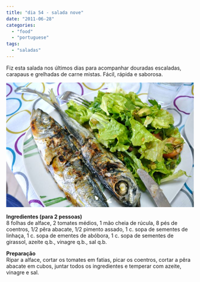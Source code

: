 ```yaml
---
title: "dia 54 - salada nove"
date: "2011-06-28"
categories: 
  - "food"
  - "portuguese"
tags: 
  - "saladas"
---
```


Fiz esta salada nos últimos dias para acompanhar douradas escaladas, carapaus e grelhadas de carne mistas. Fácil, rápida e saborosa.  
  

[![](images/Cozinha+de+Caverna+-+1320.jpg)](http://4.bp.blogspot.com/-fFhYfp5N4BA/TgphToIE2HI/AAAAAAAAEQI/djuF6vc5ZzE/s1600/Cozinha+de+Caverna+-+1320.jpg)

  
  
**Ingredientes (para 2 pessoas)**  
8 folhas de alface, 2 tomates médios, 1 mão cheia de rúcula, 8 pés de coentros, 1/2 pêra abacate, 1/2 pimento assado, 1 c. sopa de sementes de linhaça, 1 c. sopa de ementes de abóbora, 1 c. sopa de sementes de girassol, azeite q.b., vinagre q.b., sal q.b.  
  
**Preparação**  
Ripar a alface, cortar os tomates em fatias, picar os coentros, cortar a pêra abacate em cubos, juntar todos os ingredientes e temperar com azeite, vinagre e sal.
